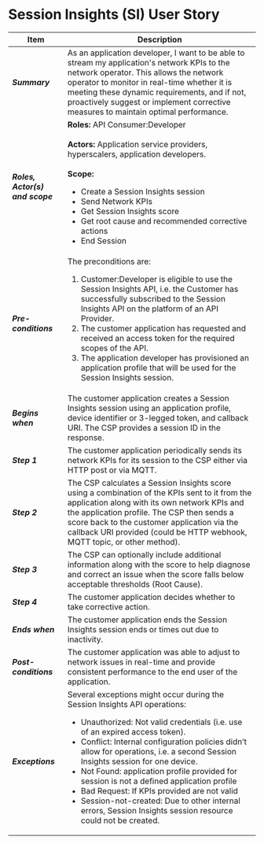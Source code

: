 # Session Insights (SI) User Story

| **Item**                        | **Description**                                                                                                                                                                                                                                                                                                                                                                                                                                                                                                                                                            |
| ------------------------------- | -------------------------------------------------------------------------------------------------------------------------------------------------------------------------------------------------------------------------------------------------------------------------------------------------------------------------------------------------------------------------------------------------------------------------------------------------------------------------------------------------------------------------------------------------------------------------- |
| **_Summary_**                   | As an application developer, I want to be able to stream my application's network KPIs to the network operator. This allows the network operator to monitor in real-time whether it is meeting these dynamic requirements, and if not, proactively suggest or implement corrective measures to maintain optimal performance.                                                                                                                                                                                                                                               |
| **_Roles, Actor(s) and scope_** | **Roles:** API Consumer:Developer<br><br>**Actors:** Application service providers, hyperscalers, application developers.<br><br>**Scope:**<ul><li>Create a Session Insights session</li><li>Send Network KPIs</li><li>Get Session Insights score</li><li>Get root cause and recommended corrective actions</li><li>End Session</li></ul>                                                                                                                                                                                                                                  |
| **_Pre-conditions_**            | The preconditions are:<ol><li>Customer:Developer is eligible to use the Session Insights API, i.e. the Customer has successfully subscribed to the Session Insights API on the platform of an API Provider.</li><li>The customer application has requested and received an access token for the required scopes of the API.</li><li>The application developer has provisioned an application profile that will be used for the Session Insights session.</li></ol>                                                                                                         |
| **_Begins when_**               | The customer application creates a Session Insights session using an application profile, device identifier or 3-legged token, and callback URI. The CSP provides a session ID in the response.                                                                                                                                                                                                                                                                                                                                                                            |
| **_Step 1_**                    | The customer application periodically sends its network KPIs for its session to the CSP either via HTTP post or via MQTT.                                                                                                                                                                                                                                                                                                                                                                                                                                                  |
| **_Step 2_**                    | The CSP calculates a Session Insights score using a combination of the KPIs sent to it from the application along with its own network KPIs and the application profile. The CSP then sends a score back to the customer application via the callback URI provided (could be HTTP webhook, MQTT topic, or other method).                                                                                                                                                                                                                                                   |
| **_Step 3_**                    | The CSP can optionally include additional information along with the score to help diagnose and correct an issue when the score falls below acceptable thresholds (Root Cause).                                                                                                                                                                                                                                                                                                                                                                                            |
| **_Step 4_**                    | The customer application decides whether to take corrective action.                                                                                                                                                                                                                                                                                                                                                                                                                                                                                                        |
| **_Ends when_**                 | The customer application ends the Session Insights session ends or times out due to inactivity.                                                                                                                                                                                                                                                                                                                                                                                                                                                                            |
| **_Post-conditions_**           | The customer application was able to adjust to network issues in real-time and provide consistent performance to the end user of the application.                                                                                                                                                                                                                                                                                                                                                                                                                          |
| **_Exceptions_**                | Several exceptions might occur during the Session Insights API operations:<ul><li>Unauthorized: Not valid credentials (i.e. use of an expired access token).</li><li>Conflict: Internal configuration policies didn’t allow for operations, i.e. a second Session Insights session for one device.</li><li>Not Found: application profile provided for session is not a defined application profile</li><li>Bad Request: If KPIs provided are not valid</li><li>Session-not-created: Due to other internal errors, Session Insights session resource could not be created. |
